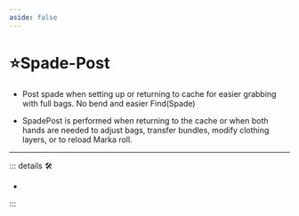 ```yaml
---
aside: false
---
```

# ⭐<labor>Spade</labor>-Post

- Post spade when setting up or returning to cache for easier grabbing with full bags. No bend and easier Find(Spade)

- SpadePost is performed when returning to the cache or when both hands are needed to adjust bags, transfer bundles, modify clothing layers, or to reload Marka roll.

---

<!-- =================================================== -->
<!-- =================================================== -->
<!-- =================================================== -->
<!-- =================================================== -->
<!-- =================================================== -->
::: details 🛠

-

:::
